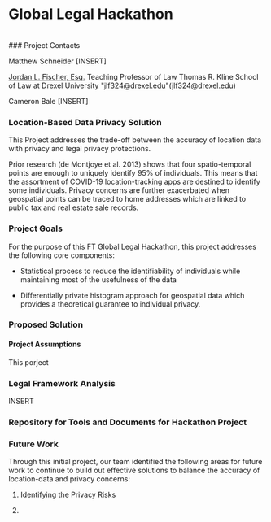 # Global Legal Hackathon

<br>
### Project Contacts

Matthew Schneider
    [INSERT]

<u>Jordan L. Fischer, Esq.</u>
    Teaching Professor of Law
    Thomas R. Kline School of Law at Drexel University
    "jlf324@drexel.edu"(jlf324@drexel.edu)

Cameron Bale
    [INSERT]

### Location-Based Data Privacy Solution

This Project addresses the trade-off between the accuracy of location data with privacy and legal privacy protections.

Prior research (de Montjoye et al. 2013) shows that four spatio-temporal points are enough to uniquely identify 95% of individuals. This means that the assortment of COVID-19 location-tracking apps are destined to identify some individuals. Privacy concerns are further exacerbated when geospatial points can be traced to home addresses which are linked to public tax and real estate sale records.

### Project Goals

For the purpose of this FT Global Legal Hackathon, this project addresses the following core components: 

* Statistical process to reduce the identifiability of individuals while maintaining most of the usefulness of the data

* Differentially private histogram approach for geospatial data which provides a theoretical guarantee to individual privacy.

### Proposed Solution


#### Project Assumptions

This porject 

### Legal Framework Analysis 
INSERT

### Repository for Tools and Documents for Hackathon Project

### Future Work

Through this initial project, our team identified the following areas for future work to continue to build out effective solutions to balance the accuracy of location-data and privacy concerns:

1. Identifying the Privacy Risks 

2. 